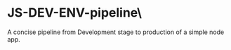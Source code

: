 # JS-DEV-ENV-pipeline\
A concise pipeline from Development stage to production of a simple node app.
